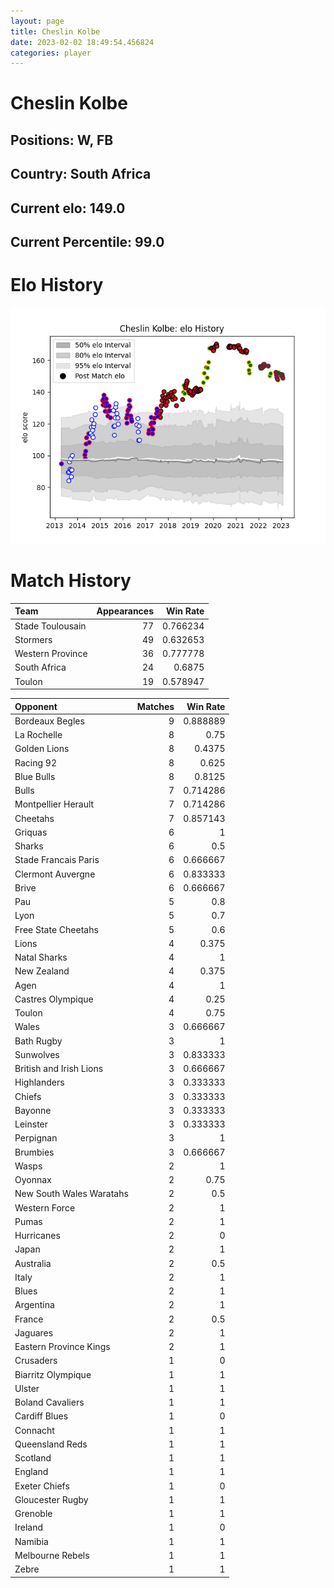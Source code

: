 ```yaml
---  
layout: page  
title: Cheslin Kolbe  
date: 2023-02-02 18:49:54.456824  
categories: player  
---
```

# Cheslin Kolbe

## Positions: W, FB

## Country: South Africa

## Current elo: 149.0

## Current Percentile: 99.0

# Elo History


![elo history](history_CheslinKolbe.png)
# Match History


| Team             |   Appearances |   Win Rate |
|:-----------------|--------------:|-----------:|
| Stade Toulousain |            77 |   0.766234 |
| Stormers         |            49 |   0.632653 |
| Western Province |            36 |   0.777778 |
| South Africa     |            24 |   0.6875   |
| Toulon           |            19 |   0.578947 |

| Opponent                 |   Matches |   Win Rate |
|:-------------------------|----------:|-----------:|
| Bordeaux Begles          |         9 |   0.888889 |
| La Rochelle              |         8 |   0.75     |
| Golden Lions             |         8 |   0.4375   |
| Racing 92                |         8 |   0.625    |
| Blue Bulls               |         8 |   0.8125   |
| Bulls                    |         7 |   0.714286 |
| Montpellier Herault      |         7 |   0.714286 |
| Cheetahs                 |         7 |   0.857143 |
| Griquas                  |         6 |   1        |
| Sharks                   |         6 |   0.5      |
| Stade Francais Paris     |         6 |   0.666667 |
| Clermont Auvergne        |         6 |   0.833333 |
| Brive                    |         6 |   0.666667 |
| Pau                      |         5 |   0.8      |
| Lyon                     |         5 |   0.7      |
| Free State Cheetahs      |         5 |   0.6      |
| Lions                    |         4 |   0.375    |
| Natal Sharks             |         4 |   1        |
| New Zealand              |         4 |   0.375    |
| Agen                     |         4 |   1        |
| Castres Olympique        |         4 |   0.25     |
| Toulon                   |         4 |   0.75     |
| Wales                    |         3 |   0.666667 |
| Bath Rugby               |         3 |   1        |
| Sunwolves                |         3 |   0.833333 |
| British and Irish Lions  |         3 |   0.666667 |
| Highlanders              |         3 |   0.333333 |
| Chiefs                   |         3 |   0.333333 |
| Bayonne                  |         3 |   0.333333 |
| Leinster                 |         3 |   0.333333 |
| Perpignan                |         3 |   1        |
| Brumbies                 |         3 |   0.666667 |
| Wasps                    |         2 |   1        |
| Oyonnax                  |         2 |   0.75     |
| New South Wales Waratahs |         2 |   0.5      |
| Western Force            |         2 |   1        |
| Pumas                    |         2 |   1        |
| Hurricanes               |         2 |   0        |
| Japan                    |         2 |   1        |
| Australia                |         2 |   0.5      |
| Italy                    |         2 |   1        |
| Blues                    |         2 |   1        |
| Argentina                |         2 |   1        |
| France                   |         2 |   0.5      |
| Jaguares                 |         2 |   1        |
| Eastern Province Kings   |         2 |   1        |
| Crusaders                |         1 |   0        |
| Biarritz Olympique       |         1 |   1        |
| Ulster                   |         1 |   1        |
| Boland Cavaliers         |         1 |   1        |
| Cardiff Blues            |         1 |   0        |
| Connacht                 |         1 |   1        |
| Queensland Reds          |         1 |   1        |
| Scotland                 |         1 |   1        |
| England                  |         1 |   1        |
| Exeter Chiefs            |         1 |   0        |
| Gloucester Rugby         |         1 |   1        |
| Grenoble                 |         1 |   1        |
| Ireland                  |         1 |   0        |
| Namibia                  |         1 |   1        |
| Melbourne Rebels         |         1 |   1        |
| Zebre                    |         1 |   1        |